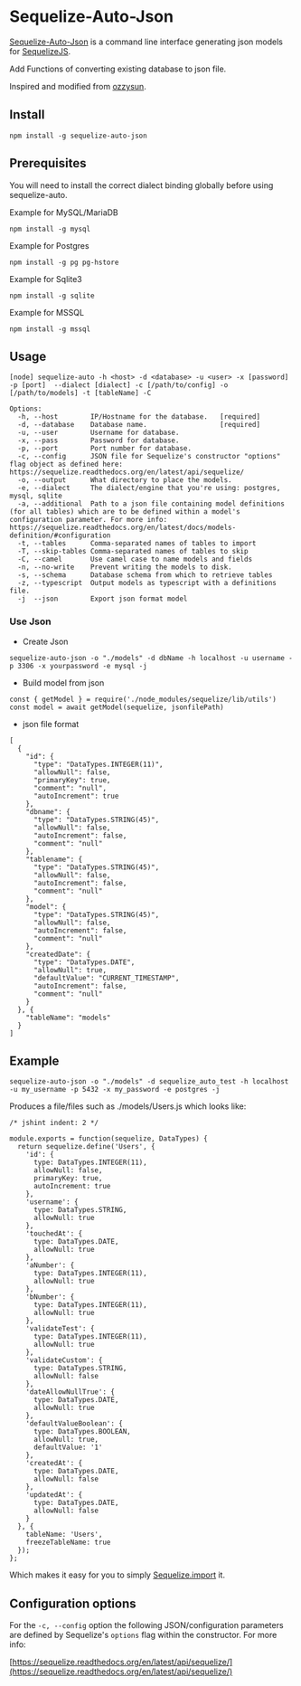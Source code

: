 # Sequelize-Auto-Json

[Sequelize-Auto-Json](https://gitee.com/nanlicas/sequelize-auto-json) is a command line interface generating json models for [SequelizeJS](https://github.com/sequelize/sequelize).

Add Functions of converting existing database to json file.

Inspired and modified from [ozzysun](https://github.com/ozzysun/sequelize-auto).


## Install

    npm install -g sequelize-auto-json

## Prerequisites

You will need to install the correct dialect binding globally before using sequelize-auto.

Example for MySQL/MariaDB

`npm install -g mysql`

Example for Postgres

`npm install -g pg pg-hstore`

Example for Sqlite3

`npm install -g sqlite`

Example for MSSQL

`npm install -g mssql`

## Usage

    [node] sequelize-auto -h <host> -d <database> -u <user> -x [password] -p [port]  --dialect [dialect] -c [/path/to/config] -o [/path/to/models] -t [tableName] -C

    Options:
      -h, --host        IP/Hostname for the database.   [required]
      -d, --database    Database name.                  [required]
      -u, --user        Username for database.
      -x, --pass        Password for database.
      -p, --port        Port number for database.
      -c, --config      JSON file for Sequelize's constructor "options" flag object as defined here: https://sequelize.readthedocs.org/en/latest/api/sequelize/
      -o, --output      What directory to place the models.
      -e, --dialect     The dialect/engine that you're using: postgres, mysql, sqlite
      -a, --additional  Path to a json file containing model definitions (for all tables) which are to be defined within a model's configuration parameter. For more info: https://sequelize.readthedocs.org/en/latest/docs/models-definition/#configuration
      -t, --tables      Comma-separated names of tables to import
      -T, --skip-tables Comma-separated names of tables to skip
      -C, --camel       Use camel case to name models and fields
      -n, --no-write    Prevent writing the models to disk.
      -s, --schema      Database schema from which to retrieve tables
      -z, --typescript  Output models as typescript with a definitions file.
      -j  --json        Export json format model
### Use Json
  - Create Json
  ```
  sequelize-auto-json -o "./models" -d dbName -h localhost -u username -p 3306 -x yourpassword -e mysql -j
  ```
  - Build model from json
  ```
  const { getModel } = require('./node_modules/sequelize/lib/utils')
  const model = await getModel(sequelize, jsonfilePath)
  ```
  - json file format
  ```
  [
    {
      "id": {
        "type": "DataTypes.INTEGER(11)",
        "allowNull": false,
        "primaryKey": true,
        "comment": "null",
        "autoIncrement": true
      },
      "dbname": {
        "type": "DataTypes.STRING(45)",
        "allowNull": false,
        "autoIncrement": false,
        "comment": "null"
      },
      "tablename": {
        "type": "DataTypes.STRING(45)",
        "allowNull": false,
        "autoIncrement": false,
        "comment": "null"
      },
      "model": {
        "type": "DataTypes.STRING(45)",
        "allowNull": false,
        "autoIncrement": false,
        "comment": "null"
      },
      "createdDate": {
        "type": "DataTypes.DATE",
        "allowNull": true,
        "defaultValue": "CURRENT_TIMESTAMP",
        "autoIncrement": false,
        "comment": "null"
      }
    }, {
      "tableName": "models"
    }
  ]
  ```

## Example

    sequelize-auto-json -o "./models" -d sequelize_auto_test -h localhost -u my_username -p 5432 -x my_password -e postgres -j

Produces a file/files such as ./models/Users.js which looks like:

    /* jshint indent: 2 */

    module.exports = function(sequelize, DataTypes) {
      return sequelize.define('Users', {
        'id': {
          type: DataTypes.INTEGER(11),
          allowNull: false,
          primaryKey: true,
          autoIncrement: true
        },
        'username': {
          type: DataTypes.STRING,
          allowNull: true
        },
        'touchedAt': {
          type: DataTypes.DATE,
          allowNull: true
        },
        'aNumber': {
          type: DataTypes.INTEGER(11),
          allowNull: true
        },
        'bNumber': {
          type: DataTypes.INTEGER(11),
          allowNull: true
        },
        'validateTest': {
          type: DataTypes.INTEGER(11),
          allowNull: true
        },
        'validateCustom': {
          type: DataTypes.STRING,
          allowNull: false
        },
        'dateAllowNullTrue': {
          type: DataTypes.DATE,
          allowNull: true
        },
        'defaultValueBoolean': {
          type: DataTypes.BOOLEAN,
          allowNull: true,
          defaultValue: '1'
        },
        'createdAt': {
          type: DataTypes.DATE,
          allowNull: false
        },
        'updatedAt': {
          type: DataTypes.DATE,
          allowNull: false
        }
      }, {
        tableName: 'Users',
        freezeTableName: true
      });
    };


Which makes it easy for you to simply [Sequelize.import](http://docs.sequelizejs.com/en/latest/docs/models-definition/#import) it.

## Configuration options

For the `-c, --config` option the following JSON/configuration parameters are defined by Sequelize's `options` flag within the constructor. For more info:

[https://sequelize.readthedocs.org/en/latest/api/sequelize/](https://sequelize.readthedocs.org/en/latest/api/sequelize/)